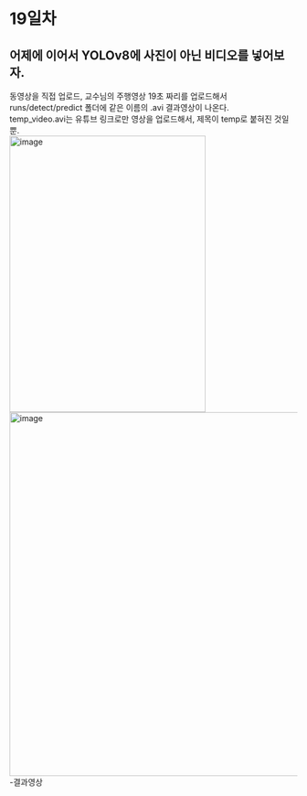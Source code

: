 # 19일차

## 어제에 이어서 YOLOv8에 사진이 아닌 비디오를 넣어보자.
동영상을 직접 업로드, 교수님의 주행영상 19초 짜리를 업로드해서 runs/detect/predict 폴더에 같은 이름의 .avi 결과영상이 나온다.<br>
temp_video.avi는 유튜브 링크로만 영상을 업로드해서, 제목이 temp로 붙혀진 것일뿐.<br>
<img width="343" height="484" alt="image" src="https://github.com/user-attachments/assets/b2ff10f0-33cf-45e7-9dea-c6a0a262f6e7" /><br>
<img width="1184" height="637" alt="image" src="https://github.com/user-attachments/assets/29ebfc31-da2c-4be6-b8dc-342491c644e8" /><br>
-결과영상

